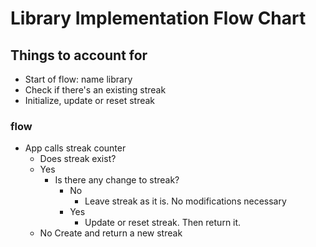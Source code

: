 # Library Implementation Flow Chart

## Things to account for

- Start of flow: name library
- Check if there's an existing streak
- Initialize, update or reset streak


### flow
- App calls streak counter
    - Does streak exist?
    - Yes
        - Is there any change to streak?
            - No
                - Leave streak as it is. No modifications necessary
            - Yes
                - Update or reset streak. Then return it.
    - No
        Create and return a new streak